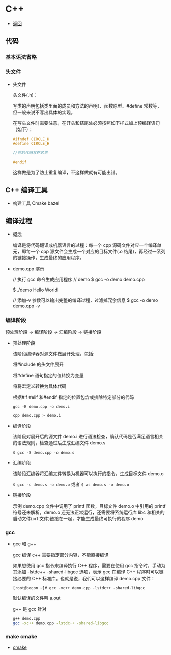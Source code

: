 # C++

- [返回](./README.md)

## 代码

### 基本语法省略

### 头文件

- 头文件

  头文件(.h)：

  写类的声明包括类里面的成员和方法的声明）、函数原型、#define 常数等，但一般来说不写出具体的实现。

  在写头文件时需要注意，在开头和结尾处必须按照如下样式加上预编译语句（如下）：

  ```c++
  #ifndef CIRCLE_H
  #define CIRCLE_H

  //你的代码写在这里

  #endif
  ```

  这样做是为了防止重复编译，不这样做就有可能出错。

## C++ 编译工具

- 构建工具 Cmake bazel

## 编译过程

- 概念

  编译是将代码翻译成机器语言的过程：每一个 cpp 源码文件对应一个编译单元，即每一个 cpp 源文件会生成一个对应的目标文件(.o 结尾)，再经过一系列的链接操作，生成最终的应用程序。

- demo.cpp 演示

  // 执行 gcc 命令生成应用程序
  // demo
  $ gcc -o demo demo.cpp

  $ ./demo
  Hello World

  // 添加-v 参数可以输出完整的编译过程，过滤掉冗余信息
  $ gcc -o demo demo.cpp -v

### 编译阶段

预处理阶段 -> 编译阶段 -> 汇编阶段 -> 链接阶段

- 预处理阶段

  该阶段编译器对源文件做展开处理，包括:

  将#include 的头文件展开

  将#define 语句指定的值转换为变量

  将将宏定义转换为具体代码

  根据#if #elif 和#endif 指定的位置包含或排除特定部分的代码

  `gcc -E demo.cpp -o demo.i`

  `cpp demo.cpp > demo.i`

- 编译阶段

  该阶段对展开后的源文件 demo.i 进行语法检查，确认代码是否满足语言相关的语法规则，检查通过后生成汇编文件 demo.s

  `$ gcc -S demo.cpp -o demo.s`

- 汇编阶段

  该阶段汇编器将汇编文件转换为机器可以执行的指令，生成目标文件 demo.o

  `$ gcc -c demo.s -o demo.o`
  或者
  `$ as demo.s -o demo.o`

- 链接阶段

  示例 demo.cpp 文件中调用了 printf 函数，目标文件 demo.o 中引用的 printf 符号还未解析，demo.o 还无法正常运行，还需要将系统运行库 libc 和相关的启动文件(crt 文件)链接在一起，才能生成最终可执行的程序 demo

### gcc

- gcc 和 g++

  gcc 编译 c++ 需要指定部分内容，不能直接编译

  如果想使用 gcc 指令来编译执行 C++ 程序，需要在使用 gcc 指令时，手动为其添加 -lstdc++ -shared-libgcc 选项，表示 gcc 在编译 C++ 程序时可以链接必要的 C++ 标准库。也就是说，我们可以这样编译 demo.cpp 文件：

  `[root@bogon ~]# gcc -xc++ demo.cpp -lstdc++ -shared-libgcc`

  默认编译的文件叫 a.out

  g++ 是 gcc 针对

  ```sh
  g++ demo.cpp
  gcc -xc++ demo.cpp -lstdc++ -shared-libgcc
  ```

### make cmake

- [cmake](./cmake.md)
